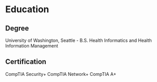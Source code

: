 # Education
## Degree
University of Washington, Seattle - B.S. Health Informatics and Health Information Management
## Certification
CompTIA Security+
CompTIA Network+
CompTIA A+
